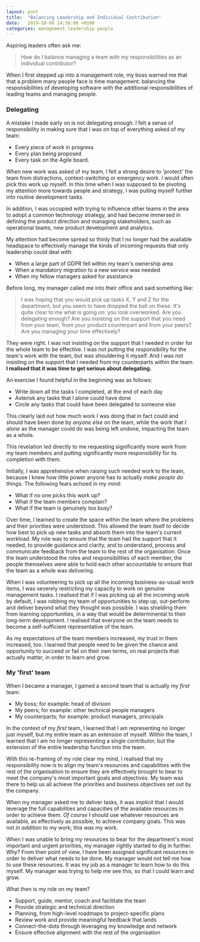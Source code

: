 ```yaml
---
layout: post
title:  "Balancing Leadership and Individual Contribution"
date:   2019-10-06 14:36:00 +0100
categories: management leadership people
---
```


Aspiring leaders often ask me:

> How do I balance managing a team with my responsibilities as an individual contributor?

When I first stepped up into a management role, my boss warned me that that a problem many people face is time management: balancing the responsibilities of developing software with the additional responsibilities of leading teams and managing people.


### Delegating

A mistake I made early on is not delegating enough. I felt a sense of responsibility in making sure that I was on top of everything asked of my team:

* Every piece of work in progress
* Every plan being proposed
* Every task on the Agile board.

When new work was asked of my team, I felt a strong desire to 'protect' the team from distractions, context-switching or emergency work. I would often pick this work up myself. In this time when I was supposed to be pivoting my attention more towards people and strategy, I was pulling myself further into routine development tasks.

In addition, I was occupied with trying to influence other teams in the area to adopt a common technology strategy, and had become immersed in defining the product direction and managing stakeholders, such as operational teams, new product development and analytics.

My attention had become spread so thinly that I no longer had the available headspace to effectively manage the kinds of incoming requests that only leadership could deal with:

* When a large part of GDPR fell within my team's ownership area
* When a mandatory migration to a new service was needed
* When my fellow managers asked for assistance

Before long, my manager called me into their office and said something like:

> I was hoping that you would pick up tasks X, Y and Z for the department, but you seem to have dropped the ball on these. It's quite clear to me what is going on: you look overworked. Are you delegating enough? Are you insisting on the support that you need from your team, from your product counterpart and from your peers? Are you managing your time effectively?

They were right. I was not insisting on the support that I needed in order for the whole team to be effective. I was not putting the responsibility for the team's work with the team, but was shouldering it myself. And I was not insisting on the support that I needed from my counterparts within the team. **I realised that it was time to get serious about delegating.**

An exercise I found helpful in the beginning was as follows:

* Write down all the tasks I completed, at the end of each day
* Asterisk any tasks that I alone could have done
* Circle any tasks that could have been delegated to someone else

This clearly laid out how much work I was doing that in fact could and should have been done by *anyone else* on the team, while the work that *I alone* as the manager could do was being left undone, impacting the team as a whole.

This revelation led directly to me requesting significantly more work from my team members and putting significantly more responsibility for its completion with them.

Initially, I was apprehensive when raising such needed work to the team, because I knew how little power anyone has to actually *make people do things*. The following fears echoed in my mind: 

* What if no one picks this work up?
* What if the team members complain?
* What if the team is genuinely too busy?

Over time, I learned to create the space within the team where the problems and their priorities were understood. This allowed the team itself to decide how best to pick up new tasks and absorb them into the team's current workload. My role was to ensure that the team had the support that it needed, to provide guidance and clarity, and to understand, process and communicate feedback from the team to the rest of the organisation. Once the team understood the roles and responsibilities of each member, the people themselves were able to hold each other accountable to ensure that the team as a whole was delivering.


When I was volunteering to pick up all the incoming business-as-usual work items, I was severely restricting my capacity to work on genuine management tasks. I realised that if I was picking up all the incoming work by default, I was robbing my team of opportunities to step up, out-perform and deliver beyond what they thought was possible. I was shielding them from learning opportunities, in a way that would be determinental to their long-term development. I realised that everyone on the team needs to become a self-sufficient representative of the team.

As my expectations of the team members increased, my trust in them increased, too. I learned that people need to be given the chance and opportunity to succeed or fail on their own terms, on real projects that actually matter, in order to learn and grow.

### My 'first' team

When I became a manager, I gained a second team that is actually my *first* team:

* My boss; for example: head of division
* My peers; for example: other technical people managers
* My counterparts; for example: product managers, principals

In the context of my *first* team, I learned that I am representing no longer just myself, but my entire team as an extension of myself. Within the team, I learned that I am no longer representing a single contributor, but the extension of the entire leadership function into the team.

With this re-framing of my role clear my mind, I realised that my responsibility now is to align my team's resources and capabilities with the rest of the organisation to ensure they are effectively brought to bear to meet the company's most important goals and objectives. My team was there to help us all achieve the priorities and business objectives set out by the company. 

When my manager asked me to deliver tasks, it was *implicit* that I would leverage the full capabilities and capacities of the available resources in order to achieve them. *Of course* I should use whatever resources are available, as effectively as possible, to achieve company goals. This was not *in addition* to my work; this *was* my work.

When I was unable to bring my resources to bear for the department's most important and urgent priorities, my manager rightly started to dig in further. Why? From their point of view, I have been assigned significant resources in order to deliver what needs to be done. My manager would not tell me how to use these resources. It was my job as a manager to learn how to do this myself. My manager was trying to help me see this, so that I could learn and grow.

What then is my role on my team?

* Support, guide, mentor, coach and facilitate the team
* Provide strategic and technical direction
* Planning, from high-level roadmaps to project-specific plans
* Review work and provide meaningful feedback that lands
* Connect-the-dots through leveraging my knowledge and network
* Ensure effective alignment with the rest of the organisation